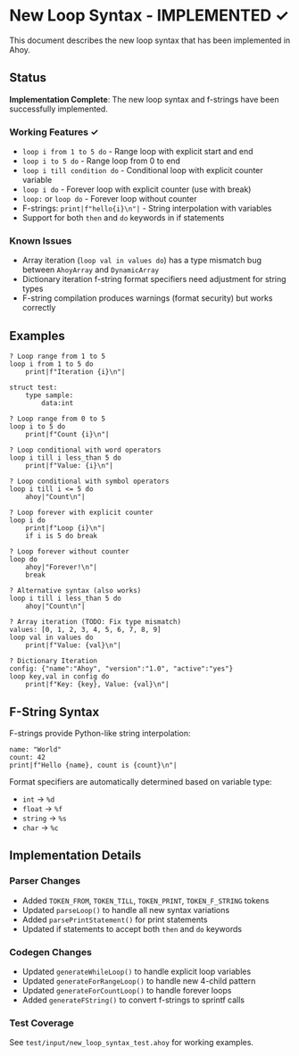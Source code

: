 
# New Loop Syntax - IMPLEMENTED ✓

This document describes the new loop syntax that has been implemented in Ahoy.

## Status

**Implementation Complete**: The new loop syntax and f-strings have been successfully implemented.

### Working Features ✓
- `loop i from 1 to 5 do` - Range loop with explicit start and end
- `loop i to 5 do` - Range loop from 0 to end
- `loop i till condition do` - Conditional loop with explicit counter variable
- `loop i do` - Forever loop with explicit counter (use with break)
- `loop:` or `loop do` - Forever loop without counter
- F-strings: `print|f"hello{i}\n"|` - String interpolation with variables
- Support for both `then` and `do` keywords in if statements

### Known Issues
- Array iteration (`loop val in values do`) has a type mismatch bug between `AhoyArray` and `DynamicArray`
- Dictionary iteration f-string format specifiers need adjustment for string types
- F-string compilation produces warnings (format security) but works correctly

## Examples

```ahoy
? Loop range from 1 to 5
loop i from 1 to 5 do
    print|f"Iteration {i}\n"|

struct test:
	type sample:
		data:int

? Loop range from 0 to 5
loop i to 5 do
    print|f"Count {i}\n"|

? Loop conditional with word operators
loop i till i less_than 5 do
    print|f"Value: {i}\n"|

? Loop conditional with symbol operators
loop i till i <= 5 do
    ahoy|"Count\n"|

? Loop forever with explicit counter
loop i do
    print|f"Loop {i}\n"|
    if i is 5 do break

? Loop forever without counter
loop do
    ahoy|"Forever!\n"|
    break

? Alternative syntax (also works)
loop i till i less_than 5 do
    ahoy|"Count\n"|

? Array iteration (TODO: Fix type mismatch)
values: [0, 1, 2, 3, 4, 5, 6, 7, 8, 9]
loop val in values do
    print|f"Value: {val}\n"|

? Dictionary Iteration
config: {"name":"Ahoy", "version":"1.0", "active":"yes"}
loop key,val in config do
    print|f"Key: {key}, Value: {val}\n"|
```

## F-String Syntax

F-strings provide Python-like string interpolation:

```ahoy
name: "World"
count: 42
print|f"Hello {name}, count is {count}\n"|
```

Format specifiers are automatically determined based on variable type:
- `int` → `%d`
- `float` → `%f`
- `string` → `%s`
- `char` → `%c`

## Implementation Details

### Parser Changes
- Added `TOKEN_FROM`, `TOKEN_TILL`, `TOKEN_PRINT`, `TOKEN_F_STRING` tokens
- Updated `parseLoop()` to handle all new syntax variations
- Added `parsePrintStatement()` for print statements
- Updated if statements to accept both `then` and `do` keywords

### Codegen Changes
- Updated `generateWhileLoop()` to handle explicit loop variables
- Updated `generateForRangeLoop()` to handle new 4-child pattern
- Updated `generateForCountLoop()` to handle forever loops
- Added `generateFString()` to convert f-strings to sprintf calls

### Test Coverage
See `test/input/new_loop_syntax_test.ahoy` for working examples.
